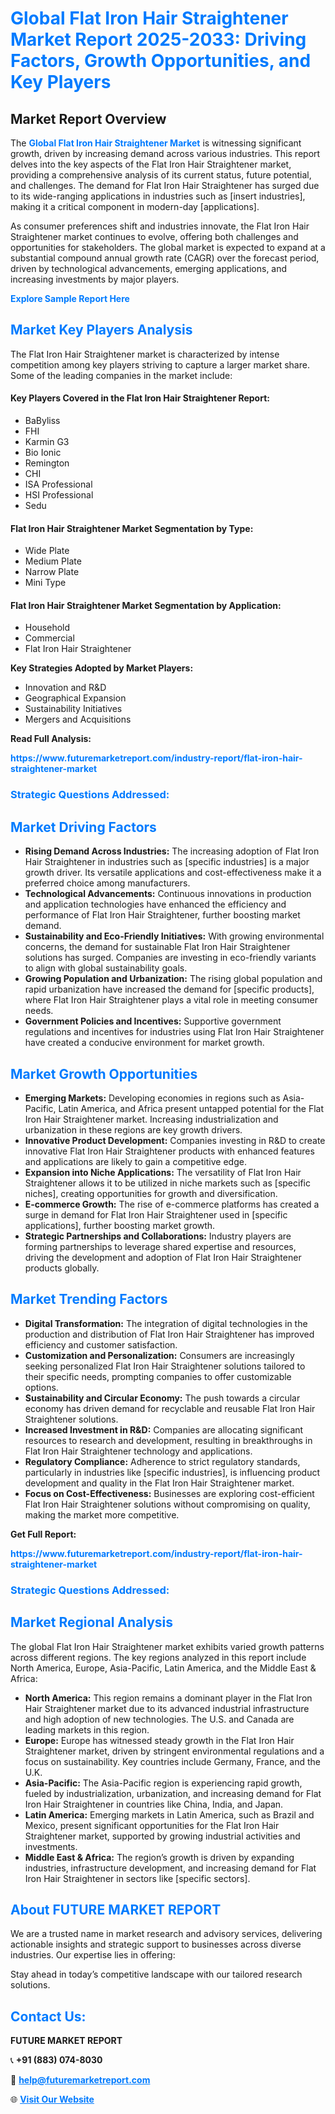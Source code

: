 <h1 style="color: #007BFF;">Global Flat Iron Hair Straightener Market Report 2025-2033: Driving Factors, Growth Opportunities, and Key Players</h1>

<section id="overview">
<h2>Market Report Overview</h2>
<p>The <a href="https://www.futuremarketreport.com/industry-report/flat-iron-hair-straightener-market" style="color: #007BFF; text-decoration: none;"><strong>Global Flat Iron Hair Straightener Market</strong></a> is witnessing significant growth, driven by increasing demand across various industries. This report delves into the key aspects of the Flat Iron Hair Straightener market, providing a comprehensive analysis of its current status, future potential, and challenges. The demand for Flat Iron Hair Straightener has surged due to its wide-ranging applications in industries such as [insert industries], making it a critical component in modern-day [applications].</p>
<p>As consumer preferences shift and industries innovate, the Flat Iron Hair Straightener market continues to evolve, offering both challenges and opportunities for stakeholders. The global market is expected to expand at a substantial compound annual growth rate (CAGR) over the forecast period, driven by technological advancements, emerging applications, and increasing investments by major players.</p>
</section>

<section id="overview">
<p><a href="https://www.futuremarketreport.com/request-sample/reportId=111039" style="color: #007BFF; text-decoration: none;"><strong>Explore Sample Report Here</strong></a></p>
</section>

<section id="key-players">
<h2 style="color: #007BFF;">Market Key Players Analysis</h2>
<p>The Flat Iron Hair Straightener market is characterized by intense competition among key players striving to capture a larger market share. Some of the leading companies in the market include:</p>
<h4>Key Players Covered in the Flat Iron Hair Straightener Report:</h4>
<ul><li>BaByliss</li><li>FHI</li><li>Karmin G3</li><li>Bio Ionic</li><li>Remington</li><li>CHI</li><li>ISA Professional</li><li>HSI Professional</li><li>Sedu</li></ul>
<h4>Flat Iron Hair Straightener Market Segmentation by Type:</h4>
<ul><li>Wide Plate</li><li>Medium Plate</li><li>Narrow Plate</li><li>Mini Type</li></ul>

<h4>Flat Iron Hair Straightener Market Segmentation by Application:</h4>
<ul><li>Household</li><li>Commercial</li><li>Flat Iron Hair Straightener</li></ul>
<p><strong>Key Strategies Adopted by Market Players:</strong></p>
<ul>
<li>Innovation and R&D</li>
<li>Geographical Expansion</li>
<li>Sustainability Initiatives</li>
<li>Mergers and Acquisitions</li>
</ul>
</section>

<section>
<p><strong>Read Full Analysis: </strong></p><a href="https://www.futuremarketreport.com/industry-report/flat-iron-hair-straightener-market" style="color: #007BFF; text-decoration: none;"><strong>https://www.futuremarketreport.com/industry-report/flat-iron-hair-straightener-market</strong></a>
<h3 style="color: #007BFF;">Strategic Questions Addressed:</h3>
</section>

<section id="driving-factors">
<h2 style="color: #007BFF;">Market Driving Factors</h2>
<ul>
<li><strong>Rising Demand Across Industries:</strong> The increasing adoption of Flat Iron Hair Straightener in industries such as [specific industries] is a major growth driver. Its versatile applications and cost-effectiveness make it a preferred choice among manufacturers.</li>
<li><strong>Technological Advancements:</strong> Continuous innovations in production and application technologies have enhanced the efficiency and performance of Flat Iron Hair Straightener, further boosting market demand.</li>
<li><strong>Sustainability and Eco-Friendly Initiatives:</strong> With growing environmental concerns, the demand for sustainable Flat Iron Hair Straightener solutions has surged. Companies are investing in eco-friendly variants to align with global sustainability goals.</li>
<li><strong>Growing Population and Urbanization:</strong> The rising global population and rapid urbanization have increased the demand for [specific products], where Flat Iron Hair Straightener plays a vital role in meeting consumer needs.</li>
<li><strong>Government Policies and Incentives:</strong> Supportive government regulations and incentives for industries using Flat Iron Hair Straightener have created a conducive environment for market growth.</li>
</ul>
</section>

<section id="growth-opportunities">
<h2 style="color: #007BFF;">Market Growth Opportunities</h2>
<ul>
<li><strong>Emerging Markets:</strong> Developing economies in regions such as Asia-Pacific, Latin America, and Africa present untapped potential for the Flat Iron Hair Straightener market. Increasing industrialization and urbanization in these regions are key growth drivers.</li>
<li><strong>Innovative Product Development:</strong> Companies investing in R&D to create innovative Flat Iron Hair Straightener products with enhanced features and applications are likely to gain a competitive edge.</li>
<li><strong>Expansion into Niche Applications:</strong> The versatility of Flat Iron Hair Straightener allows it to be utilized in niche markets such as [specific niches], creating opportunities for growth and diversification.</li>
<li><strong>E-commerce Growth:</strong> The rise of e-commerce platforms has created a surge in demand for Flat Iron Hair Straightener used in [specific applications], further boosting market growth.</li>
<li><strong>Strategic Partnerships and Collaborations:</strong> Industry players are forming partnerships to leverage shared expertise and resources, driving the development and adoption of Flat Iron Hair Straightener products globally.</li>
</ul>
</section>

<section id="trending-factors">
<h2 style="color: #007BFF;">Market Trending Factors</h2>
<ul>
<li><strong>Digital Transformation:</strong> The integration of digital technologies in the production and distribution of Flat Iron Hair Straightener has improved efficiency and customer satisfaction.</li>
<li><strong>Customization and Personalization:</strong> Consumers are increasingly seeking personalized Flat Iron Hair Straightener solutions tailored to their specific needs, prompting companies to offer customizable options.</li>
<li><strong>Sustainability and Circular Economy:</strong> The push towards a circular economy has driven demand for recyclable and reusable Flat Iron Hair Straightener solutions.</li>
<li><strong>Increased Investment in R&D:</strong> Companies are allocating significant resources to research and development, resulting in breakthroughs in Flat Iron Hair Straightener technology and applications.</li>
<li><strong>Regulatory Compliance:</strong> Adherence to strict regulatory standards, particularly in industries like [specific industries], is influencing product development and quality in the Flat Iron Hair Straightener market.</li>
<li><strong>Focus on Cost-Effectiveness:</strong> Businesses are exploring cost-efficient Flat Iron Hair Straightener solutions without compromising on quality, making the market more competitive.</li>
</ul>
</section>

<section>
<p><strong>Get Full Report: </strong></p><a href="https://www.futuremarketreport.com/industry-report/flat-iron-hair-straightener-market" style="color: #007BFF; text-decoration: none;"><strong>https://www.futuremarketreport.com/industry-report/flat-iron-hair-straightener-market</strong></a>
<h3 style="color: #007BFF;">Strategic Questions Addressed:</h3>
</section>


<section id="regional-analysis">
<h2 style="color: #007BFF;">Market Regional Analysis</h2>
<p>The global Flat Iron Hair Straightener market exhibits varied growth patterns across different regions. The key regions analyzed in this report include North America, Europe, Asia-Pacific, Latin America, and the Middle East & Africa:</p>
<ul>
<li><strong>North America:</strong> This region remains a dominant player in the Flat Iron Hair Straightener market due to its advanced industrial infrastructure and high adoption of new technologies. The U.S. and Canada are leading markets in this region.</li>
<li><strong>Europe:</strong> Europe has witnessed steady growth in the Flat Iron Hair Straightener market, driven by stringent environmental regulations and a focus on sustainability. Key countries include Germany, France, and the U.K.</li>
<li><strong>Asia-Pacific:</strong> The Asia-Pacific region is experiencing rapid growth, fueled by industrialization, urbanization, and increasing demand for Flat Iron Hair Straightener in countries like China, India, and Japan.</li>
<li><strong>Latin America:</strong> Emerging markets in Latin America, such as Brazil and Mexico, present significant opportunities for the Flat Iron Hair Straightener market, supported by growing industrial activities and investments.</li>
<li><strong>Middle East & Africa:</strong> The region’s growth is driven by expanding industries, infrastructure development, and increasing demand for Flat Iron Hair Straightener in sectors like [specific sectors].</li>
</ul>
</section>

<footer>
<h2 style="color: #007BFF;">About FUTURE MARKET REPORT</h2>
<p>We are a trusted name in market research and advisory services, delivering actionable insights and strategic support to businesses across diverse industries. Our expertise lies in offering:</p>

<p>Stay ahead in today’s competitive landscape with our tailored research solutions.</p>

<h2 style="color: #007BFF;">Contact Us:</h2>
<p><strong>FUTURE MARKET REPORT</strong></p>
<p>📞 <strong>+91 (883) 074-8030</strong></p>
<p>📧 <strong><a href="mailto:help@futuremarketreport.com" style="color: #007BFF;">help@futuremarketreport.com</a></strong></p>
<p>🌐 <strong><a href="https://www.futuremarketreport.com/" style="color: #007BFF;">Visit Our Website</a></strong></p>
</footer>